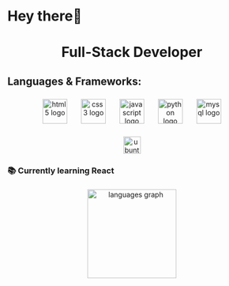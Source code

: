 <h1 align="left">Hey there👋</h1>

###

<h1 align="center">Full-Stack Developer</h1>

###

<h2 align="left">Languages & Frameworks:</h2>

###

<div align="center">
  <img src="https://cdn.jsdelivr.net/gh/devicons/devicon/icons/html5/html5-plain.svg" height="50" alt="html5 logo"  />
  <img width="20" />
  <img src="https://cdn.jsdelivr.net/gh/devicons/devicon/icons/css3/css3-plain.svg" height="50" alt="css3 logo"  />
  <img width="20" />
  <img src="https://cdn.jsdelivr.net/gh/devicons/devicon/icons/javascript/javascript-plain.svg" height="50" alt="javascript logo"  />
  <img width="20" />
  <img src="https://cdn.jsdelivr.net/gh/devicons/devicon/icons/python/python-original.svg" height="50" alt="python logo"  />
  <img width="20" />
  <img src="https://cdn.jsdelivr.net/gh/devicons/devicon/icons/mysql/mysql-original.svg" height="50" alt="mysql logo"  />
</div>

###

<div align="center">
  <img src="https://img.shields.io/badge/Ubuntu-E95420?logo=ubuntu&logoColor=white&style=for-the-badge" height="35" alt="ubuntu logo"  />
</div>

###


###

<h3 align="left">📚 Currently learning React</h3>

###

<div align="center">
  <img src="https://github-readme-stats.vercel.app/api/top-langs?username=ehsanalavinahad&locale=en&hide_title=false&layout=compact&card_width=320&langs_count=10&theme=ayu-mirage&hide_border=true&order=2" height="180" alt="languages graph"  />
</div>

###
